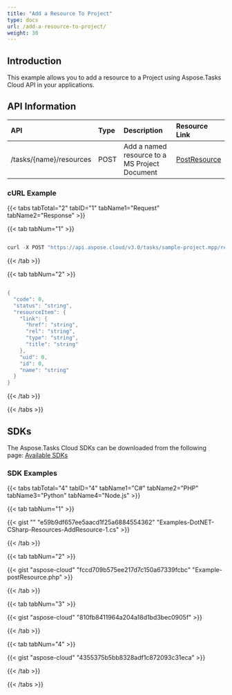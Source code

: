 ```yaml
---
title: "Add a Resource To Project"
type: docs
url: /add-a-resource-to-project/
weight: 30
---
```


## **Introduction**
This example allows you to add a resource to a Project using Aspose.Tasks Cloud API in your applications.
## **API Information**

|**API**|**Type**|**Description**|**Resource Link**|
| :- | :- | :- | :- |
|/tasks/{name}/resources|POST|Add a named resource to a MS Project Document|[PostResource](https://apireference.aspose.cloud/tasks/#/TasksResources/PostResource)|
### **cURL Example**
{{< tabs tabTotal="2" tabID="1" tabName1="Request" tabName2="Response" >}}

{{< tab tabNum="1" >}}

```java

curl -X POST "https://api.aspose.cloud/v3.0/tasks/sample-project.mpp/resources?resourceName=Resource6&beforeResourceId=1" -H "accept: application/json" -H "x-aspose-client: Containerize.Swagger"

```

{{< /tab >}}

{{< tab tabNum="2" >}}

```java

{
  "code": 0,
  "status": "string",
  "resourceItem": {
    "link": {
      "href": "string",
      "rel": "string",
      "type": "string",
      "title": "string"
    },
    "uid": 0,
    "id": 0,
    "name": "string"
  }
}

```

{{< /tab >}}

{{< /tabs >}}
## **SDKs**
The Aspose.Tasks Cloud SDKs can be downloaded from the following page: [Available SDKs](/tasks/available-sdks/)
### **SDK Examples**
{{< tabs tabTotal="4" tabID="4" tabName1="C#" tabName2="PHP" tabName3="Python" tabName4="Node.js" >}}

{{< tab tabNum="1" >}}

{{< gist "" "e59b9df657ee5aacd1f25a6884554362" "Examples-DotNET-CSharp-Resources-AddResource-1.cs" >}}

{{< /tab >}}

{{< tab tabNum="2" >}}

{{< gist "aspose-cloud" "fccd709b575ee217d7c150a67339fcbc" "Example-postResource.php" >}}

{{< /tab >}}

{{< tab tabNum="3" >}}

{{< gist "aspose-cloud" "810fb8411964a204a18d1bd3bec0905f" >}}

{{< /tab >}}

{{< tab tabNum="4" >}}

{{< gist "aspose-cloud" "4355375b5bb8328adf1c872093c31eca" >}}

{{< /tab >}}

{{< /tabs >}}
